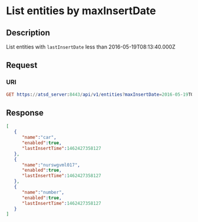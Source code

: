 # List entities by maxInsertDate

## Description

List entities with `lastInsertDate` less than 2016-05-19T08:13:40.000Z

## Request

### URI

```elm
GET https://atsd_server:8443/api/v1/entities?maxInsertDate=2016-05-19T08:13:40.000Z
```

## Response
```json
[
   {
      "name":"car",
      "enabled":true,
      "lastInsertTime":1462427358127
   },
   {
      "name":"nurswgvml017",
      "enabled":true,
      "lastInsertTime":1462427358127
   },
   {
      "name":"number",
      "enabled":true,
      "lastInsertTime":1462427358127
   }
]
```
